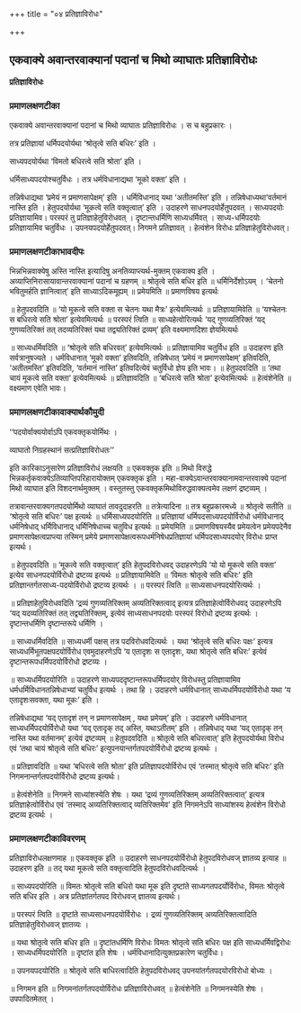 +++
title = "०४ प्रतिज्ञाविरोधः"

+++


## एकवाक्ये अवान्तरवाक्यानां पदानां च मिथो व्याघातः प्रतिज्ञाविरोधः

**प्रतिज्ञाविरोधः** 

### **प्रमाणलक्षणटीका**

एकवाक्ये अवान्तरवाक्यानां पदानां च मिथो व्याघातः प्रतिज्ञाविरोधः । स च बहुप्रकारः ।

तत्र प्रतिज्ञायां धर्मिपदयोर्यथा ‘श्रोतृत्वे सति बधिरः’ इति ।

साध्यपदयोर्यथा ‘विमतो बधिरत्वे सति श्रोता’ इति ।

धर्मिसाध्यपदयोश्चतुर्विधः । तत्र धर्मविधानाद्यथा ‘मूको वक्ता’ इति ।

तन्निषेधाद्यथा ‘प्रमेयं न प्रमाणसापेक्षम्’ इति । धर्मिविधानाद् यथा
‘अतीतमस्ति’ इति । तन्निषेधाध्यथा‘वर्तमानं नास्ति इति । हेतुपदयोर्यथा ‘मूकत्वे सति वक्तृत्वात्’ इति । उदाहरणे साधनपदयोर्हेतुपदवत् । साध्यपदयोः प्रतिज्ञायामिव। परस्परं तु प्रतिज्ञाहेतुविरोधवत् । दृष्टान्तधर्मिणि साध्यधर्मिवत् । साध्य-धर्मिपदयोः प्रतिज्ञायामिव चतुर्विधः । उपनयपदयोर्हेतुपदवत्। निगमने प्रतिज्ञावत् । हेत्वंशेन विरोधः प्रतिज्ञाहेतुविरोधवत्।

### **प्रमाणलक्षणटीकाभावदीपः**

भिन्नभिन्नवाक्येषु अस्ति नास्ति इत्यादिषु अनतिव्याप्त्यर्थ-मुक्तम् एकवाक्य इति । अव्याप्तिनिरासायावान्तरवाक्यानां पदानां च ग्रहणम् ॥ श्रोतृत्वे सति बधिर इति ॥ धर्मिनिर्देशोऽयम् । ‘चेतनो भवितुमर्हति ज्ञानित्वात्’ इति साध्याऽदिकमूह्यम् ॥ प्रमेयमिति ॥ प्रमाणविषय इत्यर्थः

॥ हेतुपदवदिति ॥ ‘यो मूकत्वे सति वक्ता स चेतनः यथा मैत्रः’ इत्येवमित्यर्थः ॥ प्रतिज्ञायामिवेति ॥ ‘यश्चेतनः स बधिरत्वे सति श्रोता’ इत्येवमित्यर्थः ॥ परस्परं त्विति ॥ साध्यहेत्वोरित्यर्थः ‘यद् गुणव्यतिरिक्तं ‘यद् गुणव्यतिरिक्तं तत् तदव्यतिरिक्तं यथा तद्व्यतिरिक्तं द्रव्यम्’ इति वक्ष्यमाणदिशा ज्ञेयमित्यर्थः

॥ साध्यधर्मिवदिति ॥ ‘श्रोतृत्वे सति बधिरवत्’ इत्येवमित्यर्थः ॥ प्रतिज्ञायामिव चतुर्विध इति ॥ उदाहरण इति सर्वत्रानुषज्यते । धर्मविधानात् ‘मूको वक्ता’ इतिवदिति, तन्निषेधात् ‘प्रमेयं न प्रमाणसापेक्षम्’ इतिवदिति, ‘अतीतमस्ति’ इतिवदिति, ‘वर्तमानं नास्ति’ इतिवदित्येवं चतुर्विधो ज्ञेय इति भावः। ॥ हेतुपदवदिति ॥ ‘तथा चायं मूकत्वे सति वक्ता’ इत्येवमित्यर्थः ॥ प्रतिज्ञावदिति ॥ ‘बधिरत्वे सति श्रोता’ इत्येवमित्यर्थः ॥ हेत्वंशेनेति ॥ वक्ष्यमाण एवेति भावः।

### **प्रमाणलक्षणटीकावाक्यार्थकौमुदी**

‘‘पदयोर्वाक्ययोर्वाऽपि एकवक्तृकयोर्मिथः ।

व्याघातो निग्रहस्थानं सत्प्रतिज्ञाविरोधतः’’

इति कारिकाऽनुसारेण प्रतिज्ञाविरोधं लक्षयति ॥ एकवक्तृक इति ॥ मिथो विरुद्धे भिन्नकर्तृकवाक्येऽतिव्याप्तिपरिहारायोक्तम् एकवक्तृक इति । महा-वाक्येऽवान्तरवाक्यानामवान्तरवाक्ये पदानां मिथो व्याघात इति विशदनार्थमुक्तम् । वस्तुतस्तु एकवक्तृकमिथोविरुद्धवाक्यत्वमेव लक्षणं द्रष्टव्यम् ।

तत्रावान्तरवाक्यगतपदयोर्मिथो व्याघातं तावदुदाहरति ॥ तत्रेत्यादिना ॥ तत्र बहुप्रकारमध्ये ॥ श्रोतृत्वे सतीति ॥ ‘श्रोतृत्वे सति बधिरः’ पक्ष इत्यर्थः ॥ धर्मिसाध्यपदयोरिति ॥ प्रतिज्ञायां धर्मिपदसाध्यपदयोर्विरोधो धर्मविधानाद् धर्मनिषेधाद् धर्मिविधानाद् धर्मिनिषेधाच्च चतुविध इत्यर्थः ॥ प्रमेयमिति ॥ प्रमाणविषयस्यैव प्रमेयत्वेन प्रमेयपदेनैव प्रमाणसापेक्षत्वप्राप्त्या तस्मिन् प्रमेये प्रमाणसापेक्षत्वरूपधर्मनिषेधप्रतिज्ञायां धर्मिपदसाध्यपदयोर् विरोधः
प्राप्त इत्यर्थः।

॥ हेतुपदवदिति ॥ ‘मूकत्वे सति वक्तृत्वात्’ इति हेतुपदविरोधवद् उदाहरणेऽपि ‘यो यो मूकत्वे सति वक्ता’ इत्येव साधनपदयोर्विरोधो द्रष्टव्य इत्यर्थः ॥ प्रतिज्ञायामिवेति ॥ ‘विमतः श्रोतृत्वे सति बधिरः’ इति प्रतिज्ञान्तर्गतसाध्य-पदयोर्विरोधो द्रष्टव्य इत्यर्थः । ॥ परस्परं त्विति ॥ साध्यसाधनपदयोरित्यर्थः ।

॥ प्रतिज्ञाहेतुविरोधवदिति ‘द्रव्यं गुणव्यतिरिक्तम् अव्यतिरिक्तत्वाद् इत्यत्र प्रतिज्ञाहेत्वोर्विरोधवद् उदाहरणेऽपि ‘यद् यदव्यतिरिक्तं तत् तद्व्यतिरिक्तम्, इत्येवं साध्यसाधनपदयोः परस्परं विरोधो द्रष्टव्य इत्यर्थः । दृष्टान्तधर्मिणि दृष्टान्तरूपे धर्मिणि ।

॥ साध्यधर्मिवदिति ॥ साध्यधर्मी पक्षस् तत्र पदविरोधवदित्यर्थः । यथा ‘श्रोतृत्वे सति बधिरः पक्षः’ इत्यत्र साध्यधर्मिभूतपक्षपदयोर्विरोध एवमुदाहरणेऽपि ‘य एतादृशः स एतादृशः, यथा श्रोतृत्वे सति बधिरः’ इत्येवं दृष्टान्तरूपधर्मिपदयोर्विरोधो द्रष्टव्यः ।

॥ साध्यधर्मिपदयोरिति ॥ उदाहरणे साध्यपददृष्टान्तरूपधर्मिपदयोर् विरोधस्तु प्रतिज्ञायामिव धर्मधर्मिविधानतन्निषेधाभ्यां चतुर्विध इत्यर्थः । तथा हि । उदाहरणे धर्मविधानात् साध्यधर्मिपदयोर्विरोधो यथा ‘य एतादृशःसवक्ता, यथा मूकः’ इति ।

तन्निषेधाद्यथा ‘यद् एतादृशं तन् न प्रमाणसापेक्षम् , यथा प्रमेयम्’ इति । उदाहरणे धर्मविधानात् साध्यधर्मिपदयोर्विरोधो यथा ‘यद् एतादृक् तद् अस्ति, यथाऽतीतम्’ इति । तन्निषेधाद् यथा ‘यद् एतादृक् तन् नास्ति यथा वर्तमानम्’ इत्येवं द्रष्टव्यम् ॥ हेतुपदवदिति ॥ श्रोतृत्वे सति बधिरत्वात्’ इति हेतुपदयोर्यथा विरोध एवं ‘तथा चायं श्रोतृत्वे सति बधिरः’ इत्युपनयान्तर्गतपदयोर्विरोधो द्रष्टव्य इत्यर्थः ।

॥ प्रतिज्ञावदिति ॥ यथा ‘बधिरत्वे सति श्रोता’ इति प्रतिज्ञापदयोर्विरोध एवं ‘तस्मात् श्रोतृत्वे सति बधिरः’ इति निगमनान्तर्गतपदयोर्विरोधो द्रष्टव्य इत्यर्थः।

॥ हेत्वंशेनेति ॥ निगमने साध्यांशस्येति शेषः । यथा ‘द्रव्यं गुणव्यतिरिक्तम् अव्यतिरिक्तत्वात्’ इत्यत्र प्रतिज्ञाहेत्वोर्विरोध एवं ‘तस्माद् अव्यतिरिक्तत्वाद् व्यतिरिक्तमेव’ इति निगमनेऽपि साध्यांशस्य हेत्वंशेन विरोधो द्रष्टव्य इत्यर्थः ।

### **प्रमाणलक्षणटीकाविवरणम्**

प्रतिज्ञाविरोधलक्षणमाह ॥ एकवक्तृक इति ॥ उदाहरणे साधनपदयोर्विरोधो हेतुपदविरोधवज् ज्ञातव्य इत्याह ॥ उदाहरण इति ॥ तद् यथा मूकत्वे सति वक्तृत्वादिति हेतुपदविरोधवदित्यर्थः ।

॥ साध्यपदयोरिति ॥ विमतः श्रोतृत्वे सति बधिरो यथा मूक इति दृष्टांते साध्यगतपदर्योर्विरोधः, विमतः श्रोतृत्वे सति बधिर इति । अत्र प्रतिज्ञांतर्गतपद विरोधवज् ज्ञातव्य इत्यर्थः।

॥ परस्परं त्विति ॥ दृष्टांते साध्यसाधनपदयोर्विरोधः । द्रव्यं गुणव्यतिरिक्तम् अव्यतिरिक्तत्वादिति प्रतिज्ञाहेतुविरोधवज् ज्ञातव्यः ।

॥ यथा श्रोतृत्वे सति बधिर इति ॥ दृष्टांतधर्मिणि विरोधः विमतः श्रोतृत्वे सति बधिरः पक्ष इति साध्यधर्मिवद्विरोधः । साध्यधर्मिपदयोरिति ॥ दृष्टांत इति शेषः । धर्मविधानादित्युक्तप्रकारेण चतुर्विधः।

॥ उपनयपदयोरिति ॥ श्रोतृत्वे सति बाधिरत्वादिति हेतुपदविरोधवद् उपनयांतर्गतपदयोरविरोधो बोध्यः ।

॥ निगमन इति ॥ निगमनांतर्गतपदयोर्विरोधः प्रतिज्ञाविरोधवत् ॥ हेत्वंशेनेति ॥ निगमनस्येति शेषः । उपपादितमेतत् ।


